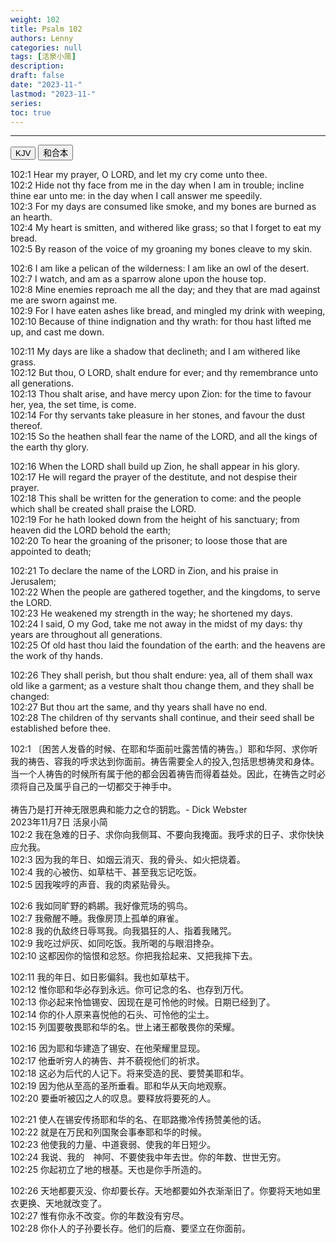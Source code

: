 ```yaml
---
weight: 102
title: Psalm 102
authors: Lenny
categories: null
tags: [活泉小简]
description: 
draft: false
date: "2023-11-"
lastmod: "2023-11-"
series: 
toc: true
---
```


<!--more-->
---

<!-- Tab links -->

<div class="tab">
  <button class="tablinks active" onclick="tablabel(event, 'english')">KJV</button>
  <button class="tablinks" onclick="tablabel(event, 'chinese')">和合本</button>

</div>

<!-- Tab content -->
<div id="english" class="tabcontent" style="display:block">

102:1 Hear my prayer, O LORD, and let my cry come unto thee.  
102:2 Hide not thy face from me in the day when I am in trouble; incline thine ear unto me: in the day when I call answer me speedily.  
102:3 For my days are consumed like smoke, and my bones are burned as an hearth.  
102:4 My heart is smitten, and withered like grass; so that I forget to eat my bread.  
102:5 By reason of the voice of my groaning my bones cleave to my skin.  

102:6 I am like a pelican of the wilderness: I am like an owl of the desert.  
102:7 I watch, and am as a sparrow alone upon the house top.  
102:8 Mine enemies reproach me all the day; and they that are mad against me are sworn against me.  
102:9 For I have eaten ashes like bread, and mingled my drink with weeping,  
102:10 Because of thine indignation and thy wrath: for thou hast lifted me up, and cast me down.  

102:11 My days are like a shadow that declineth; and I am withered like grass.  
102:12 But thou, O LORD, shalt endure for ever; and thy remembrance unto all generations.  
102:13 Thou shalt arise, and have mercy upon Zion: for the time to favour her, yea, the set time, is come.  
102:14 For thy servants take pleasure in her stones, and favour the dust thereof.  
102:15 So the heathen shall fear the name of the LORD, and all the kings of the earth thy glory.  

102:16 When the LORD shall build up Zion, he shall appear in his glory.  
102:17 He will regard the prayer of the destitute, and not despise their prayer.  
102:18 This shall be written for the generation to come: and the people which shall be created shall praise the LORD.  
102:19 For he hath looked down from the height of his sanctuary; from heaven did the LORD behold the earth;  
102:20 To hear the groaning of the prisoner; to loose those that are appointed to death;  

102:21 To declare the name of the LORD in Zion, and his praise in Jerusalem;  
102:22 When the people are gathered together, and the kingdoms, to serve the LORD.  
102:23 He weakened my strength in the way; he shortened my days.  
102:24 I said, O my God, take me not away in the midst of my days: thy years are throughout all generations.  
102:25 Of old hast thou laid the foundation of the earth: and the heavens are the work of thy hands.  

102:26 They shall perish, but thou shalt endure: yea, all of them shall wax old like a garment; as a vesture shalt thou change them, and they shall be changed:  
102:27 But thou art the same, and thy years shall have no end.  
102:28 The children of thy servants shall continue, and their seed shall be established before thee.  
</div>

<div id="chinese" class="tabcontent">

102:1 〔困苦人发昏的时候、在耶和华面前吐露苦情的祷告。〕耶和华阿、求你听我的祷告、容我的呼求达到你面前。<label for="prayer" class="margin-toggle sidenote-number"></label><span class="sidenote">祷告需要全人的投入,包括思想祷灵和身体。当一个人祷告的时候所有属于他的都会因着祷告而得着益处。因此，在祷告之时必须将自己及属乎自己的一切都交于神手中。
<br><br>祷告乃是打开神无限恩典和能力之仓的钥匙。- Dick Webster
<br>2023年11月7日 活泉小简</span>  
102:2 我在急难的日子、求你向我侧耳、不要向我掩面。我呼求的日子、求你快快应允我。  
102:3 因为我的年日、如烟云消灭、我的骨头、如火把烧着。  
102:4 我的心被伤、如草枯干、甚至我忘记吃饭。  
102:5 因我唉哼的声音、我的肉紧贴骨头。  

102:6 我如同旷野的鹈鹕。我好像荒场的鸮鸟。  
102:7 我儆醒不睡。我像房顶上孤单的麻雀。  
102:8 我的仇敌终日辱骂我。向我猖狂的人、指着我赌咒。  
102:9 我吃过炉灰、如同吃饭。我所喝的与眼泪搀杂。  
102:10 这都因你的恼恨和忿怒。你把我拾起来、又把我摔下去。  

102:11 我的年日、如日影偏斜。我也如草枯干。  
102:12 惟你耶和华必存到永远。你可记念的名、也存到万代。  
102:13 你必起来怜恤锡安、因现在是可怜他的时候。日期已经到了。  
102:14 你的仆人原来喜悦他的石头、可怜他的尘土。  
102:15 列国要敬畏耶和华的名。世上诸王都敬畏你的荣耀。  

102:16 因为耶和华建造了锡安、在他荣耀里显现。  
102:17 他垂听穷人的祷告、并不藐视他们的祈求。  
102:18 这必为后代的人记下。将来受造的民、要赞美耶和华。  
102:19 因为他从至高的圣所垂看。耶和华从天向地观察。  
102:20 要垂听被囚之人的叹息。要释放将要死的人。  

102:21 使人在锡安传扬耶和华的名、在耶路撒冷传扬赞美他的话。  
102:22 就是在万民和列国聚会事奉耶和华的时候。  
102:23 他使我的力量、中道衰弱、使我的年日短少。  
102:24 我说、我的　神阿、不要使我中年去世。你的年数、世世无穷。  
102:25 你起初立了地的根基。天也是你手所造的。  

102:26 天地都要灭没、你却要长存。天地都要如外衣渐渐旧了。你要将天地如里衣更换、天地就改变了。  
102:27 惟有你永不改变。你的年数没有穷尽。  
102:28 你仆人的子孙要长存。他们的后裔、要坚立在你面前。  
</div>


